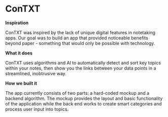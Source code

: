 # ConTXT


**Inspiration**

ConTXT was inspired by the lack of unique digital features in notetaking apps. Our goal was to build an app that provided noticeable benefits beyond paper - something that would only be possible with technology.

**What it does**

ConTXT uses algorithms and AI to automatically detect and sort key topics within your notes, then show you the links between your data points in a streamlined, inobtrusive way.

**How we built it**

The app currently consists of two parts: a hard-coded mockup and a backend algorithm. The mockup provides the layout and basic functionality of the application while the back end works to create smart categories and process user input into topics.
